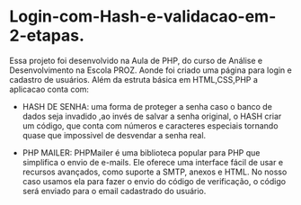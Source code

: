 # Login-com-Hash-e-validacao-em-2-etapas.
Essa projeto foi desenvolvido na Aula de PHP, do curso de Análise e Desenvolvimento na Escola PROZ. Aonde foi criado uma página para login e cadastro de usuários.
Além da estruta básica em HTML,CSS,PHP a aplicacao conta com: 

* HASH DE SENHA: uma forma de proteger a senha caso o banco de dados seja invadido ,ao invés de salvar a senha original, o HASH criar um código, que conta com números e caracteres especiais tornando quase que impossivel de desvendar a senha real.

* PHP MAILER: PHPMailer é uma biblioteca popular para PHP que simplifica o envio de e-mails. Ele oferece uma interface fácil de usar e recursos avançados, como suporte a SMTP, anexos e HTML.
No nosso caso usamos ela para fazer o envio do código de verificação, o código será enviado para o email cadastrado do usuário.
